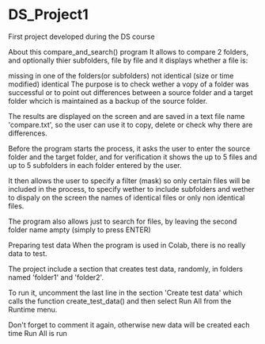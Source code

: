 # DS_Project1
First project developed during the DS course

About this compare_and_search() program
It allows to compare 2 folders, and optionally thier subfolders, file by file and it displays whether a file is:

missing in one of the folders(or subfolders)
not identical (size or time modified)
identical
The purpose is to check wether a vopy of a folder was successful or to point out differences between a source folder and a target folder whcich is maintained as a backup of the source folder.

The results are displayed on the screen and are saved in a text file name 'compare.txt', so the user can use it to copy, delete or check why there are differences.

Before the program starts the process, it asks the user to enter the source folder and the target folder, and for verification it shows the up to 5 files and up to 5 subfolders in each folder entered by the user.

It then allows the user to specify a filter (mask) so only certain files will be included in the process, to specify wether to include subfolders and wether to dispaly on the screen the names of identical files or only non identical files.

The program also allows just to search for files, by leaving the second folder name ampty (simply to press ENTER)

Preparing test data
When the program is used in Colab, there is no really data to test.

The project include a section that creates test data, randomly, in folders named 'folder1' and 'folder2'.

To run it, uncomment the last line in the section 'Create test data' which calls the function create_test_data() and then select Run All from the Runtime menu.

Don't forget to comment it again, otherwise new data will be created each time Run All is run
